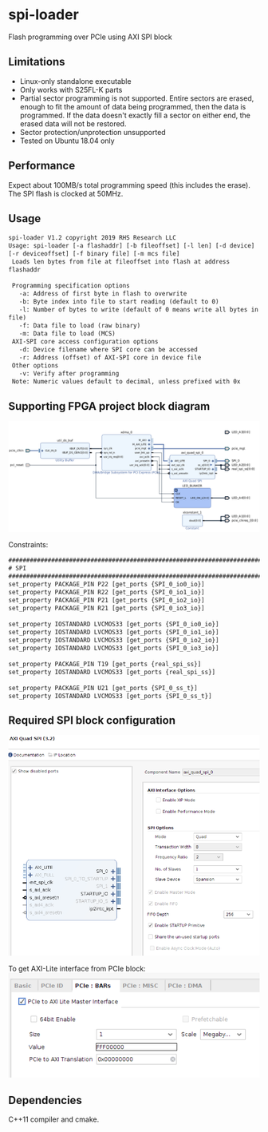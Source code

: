 # spi-loader

Flash programming over PCIe using AXI SPI block

## Limitations
- Linux-only standalone executable
- Only works with S25FL-K parts
- Partial sector programming is not supported. Entire sectors are erased, enough to fit the amount of data being programmed,
   then the data is programmed. If the data doesn't exactly fill a sector on either end, the erased data will not be restored.
- Sector protection/unprotection unsupported
- Tested on Ubuntu 18.04 only


## Performance

Expect about 100MB/s total programming speed (this includes the erase). The SPI flash is clocked at 50MHz.

## Usage
```
spi-loader V1.2 copyright 2019 RHS Research LLC
Usage: spi-loader [-a flashaddr] [-b fileoffset] [-l len] [-d device] [-r deviceoffset] [-f binary file] [-m mcs file]
 Loads len bytes from file at fileoffset into flash at address flashaddr

 Programming specification options
   -a: Address of first byte in flash to overwrite
   -b: Byte index into file to start reading (default to 0)
   -l: Number of bytes to write (default of 0 means write all bytes in file)
   -f: Data file to load (raw binary)
   -m: Data file to load (MCS)
 AXI-SPI core access configuration options
   -d: Device filename where SPI core can be accessed
   -r: Address (offset) of AXI-SPI core in device file
 Other options
   -v: Verify after programming
 Note: Numeric values default to decimal, unless prefixed with 0x
```

## Supporting FPGA project block diagram
![block diagram](./doc-images/block-diagram.png)

Constraints:
```
###############################################################################
# SPI
###############################################################################
set_property PACKAGE_PIN P22 [get_ports {SPI_0_io0_io}]
set_property PACKAGE_PIN R22 [get_ports {SPI_0_io1_io}]
set_property PACKAGE_PIN P21 [get_ports {SPI_0_io2_io}]
set_property PACKAGE_PIN R21 [get_ports {SPI_0_io3_io}]

set_property IOSTANDARD LVCMOS33 [get_ports {SPI_0_io0_io}]
set_property IOSTANDARD LVCMOS33 [get_ports {SPI_0_io1_io}]
set_property IOSTANDARD LVCMOS33 [get_ports {SPI_0_io2_io}]
set_property IOSTANDARD LVCMOS33 [get_ports {SPI_0_io3_io}]

set_property PACKAGE_PIN T19 [get_ports {real_spi_ss}]
set_property IOSTANDARD LVCMOS33 [get_ports {real_spi_ss}]

set_property PACKAGE_PIN U21 [get_ports {SPI_0_ss_t}]
set_property IOSTANDARD LVCMOS33 [get_ports {SPI_0_ss_t}]
```

## Required SPI block configuration
![spi block config](./doc-images/axi-quad-cfg.png)

To get AXI-Lite interface from PCIe block:
![pcie block config](./doc-images/pcie-cfg.png)


## Dependencies

C++11 compiler and cmake. 

